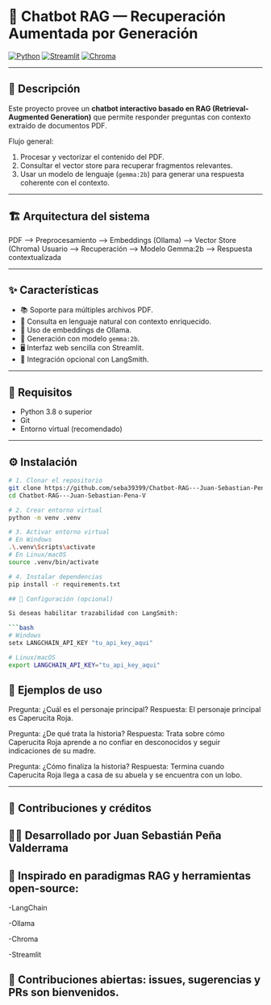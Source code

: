 # 🤖 Chatbot RAG — Recuperación Aumentada por Generación

[![Python](https://img.shields.io/badge/Python-3.8%2B-blue)](https://www.python.org/)
[![Streamlit](https://img.shields.io/badge/Streamlit-Enabled-green)](https://streamlit.io/)
[![Chroma](https://img.shields.io/badge/VectorStore-Chroma-orange)](https://www.trychroma.com/)

---

## 🧠 Descripción

Este proyecto provee un **chatbot interactivo basado en RAG (Retrieval-Augmented Generation)** que permite responder preguntas con contexto extraído de documentos PDF.

Flujo general:
1. Procesar y vectorizar el contenido del PDF.  
2. Consultar el vector store para recuperar fragmentos relevantes.  
3. Usar un modelo de lenguaje (`gemma:2b`) para generar una respuesta coherente con el contexto.

---

## 🏗️ Arquitectura del sistema

PDF --> Preprocesamiento --> Embeddings (Ollama) --> Vector Store (Chroma)
Usuario --> Recuperación --> Modelo Gemma:2b --> Respuesta contextualizada

---

## ✨ Características

- 📚 Soporte para múltiples archivos PDF.  
- 💬 Consulta en lenguaje natural con contexto enriquecido.  
- 🧠 Uso de embeddings de Ollama.  
- 🤖 Generación con modelo `gemma:2b`.  
- 🖥️ Interfaz web sencilla con Streamlit.  
- 🧪 Integración opcional con LangSmith.

---

## 🧰 Requisitos

- Python 3.8 o superior  
- Git  
- Entorno virtual (recomendado)

---

## ⚙️ Instalación

```bash
# 1. Clonar el repositorio
git clone https://github.com/seba39399/Chatbot-RAG---Juan-Sebastian-Pena-V.git
cd Chatbot-RAG---Juan-Sebastian-Pena-V

# 2. Crear entorno virtual
python -m venv .venv

# 3. Activar entorno virtual
# En Windows
.\.venv\Scripts\activate
# En Linux/macOS
source .venv/bin/activate

# 4. Instalar dependencias
pip install -r requirements.txt

## 🔐 Configuración (opcional)

Si deseas habilitar trazabilidad con LangSmith:

```bash
# Windows
setx LANGCHAIN_API_KEY "tu_api_key_aqui"

# Linux/macOS
export LANGCHAIN_API_KEY="tu_api_key_aqui"

```
## 💬 Ejemplos de uso

Pregunta: ¿Cuál es el personaje principal?
Respuesta: El personaje principal es Caperucita Roja.

Pregunta: ¿De qué trata la historia?
Respuesta: Trata sobre cómo Caperucita Roja aprende a no confiar en desconocidos y seguir indicaciones de su madre.

Pregunta: ¿Cómo finaliza la historia?
Respuesta: Termina cuando Caperucita Roja llega a casa de su abuela y se encuentra con un lobo.

---

## 🤝 Contribuciones y créditos

## 👨‍💻 Desarrollado por Juan Sebastián Peña Valderrama

## 🚀 Inspirado en paradigmas RAG y herramientas open-source:

-LangChain

-Ollama

-Chroma

-Streamlit

## 🧩 Contribuciones abiertas: issues, sugerencias y PRs son bienvenidos.
